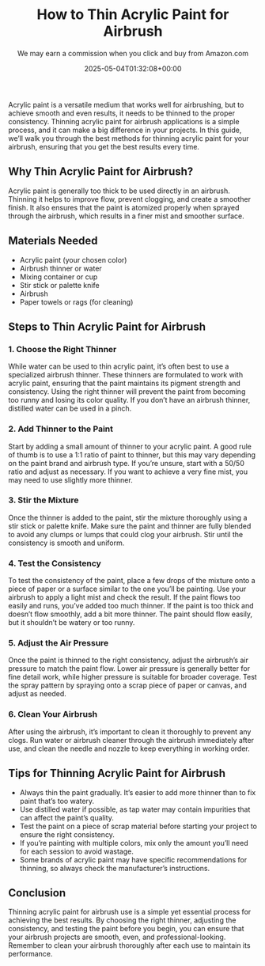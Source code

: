 ﻿---
author: We may earn a commission when you click and buy from Amazon.com
layout: post
title: How to Thin Acrylic Paint for Airbrush
date: '2025-05-04T01:32:08+00:00'
categories:
- Guide
tags: []
slug: /how-to-thin-acrylic-paint-for-airbrush/
lastmod: 2025-05-07T12:21:28+03:00
---

Acrylic paint is a versatile medium that works well for airbrushing, but to achieve smooth and even results, it needs to be thinned to the proper consistency. Thinning acrylic paint for airbrush applications is a simple process, and it can make a big difference in your projects. In this guide, we’ll walk you through the best methods for thinning acrylic paint for your airbrush, ensuring that you get the best results every time.
## Why Thin Acrylic Paint for Airbrush?
Acrylic paint is generally too thick to be used directly in an airbrush. Thinning it helps to improve flow, prevent clogging, and create a smoother finish. It also ensures that the paint is atomized properly when sprayed through the airbrush, which results in a finer mist and smoother surface.
## Materials Needed
- Acrylic paint (your chosen color)
- Airbrush thinner or water
- Mixing container or cup
- Stir stick or palette knife
- Airbrush
- Paper towels or rags (for cleaning)
## Steps to Thin Acrylic Paint for Airbrush
### 1. Choose the Right Thinner
While water can be used to thin acrylic paint, it’s often best to use a specialized airbrush thinner. These thinners are formulated to work with acrylic paint, ensuring that the paint maintains its pigment strength and consistency. Using the right thinner will prevent the paint from becoming too runny and losing its color quality. If you don’t have an airbrush thinner, distilled water can be used in a pinch.
### 2. Add Thinner to the Paint
Start by adding a small amount of thinner to your acrylic paint. A good rule of thumb is to use a 1:1 ratio of paint to thinner, but this may vary depending on the paint brand and airbrush type. If you’re unsure, start with a 50/50 ratio and adjust as necessary. If you want to achieve a very fine mist, you may need to use slightly more thinner.
### 3. Stir the Mixture
Once the thinner is added to the paint, stir the mixture thoroughly using a stir stick or palette knife. Make sure the paint and thinner are fully blended to avoid any clumps or lumps that could clog your airbrush. Stir until the consistency is smooth and uniform.
### 4. Test the Consistency
To test the consistency of the paint, place a few drops of the mixture onto a piece of paper or a surface similar to the one you’ll be painting. Use your airbrush to apply a light mist and check the result. If the paint flows too easily and runs, you’ve added too much thinner. If the paint is too thick and doesn’t flow smoothly, add a bit more thinner. The paint should flow easily, but it shouldn’t be watery or too runny.
### 5. Adjust the Air Pressure
Once the paint is thinned to the right consistency, adjust the airbrush’s air pressure to match the paint flow. Lower air pressure is generally better for fine detail work, while higher pressure is suitable for broader coverage. Test the spray pattern by spraying onto a scrap piece of paper or canvas, and adjust as needed.
### 6. Clean Your Airbrush
After using the airbrush, it’s important to clean it thoroughly to prevent any clogs. Run water or airbrush cleaner through the airbrush immediately after use, and clean the needle and nozzle to keep everything in working order.
## Tips for Thinning Acrylic Paint for Airbrush
- Always thin the paint gradually. It’s easier to add more thinner than to fix paint that’s too watery.
- Use distilled water if possible, as tap water may contain impurities that can affect the paint’s quality.
- Test the paint on a piece of scrap material before starting your project to ensure the right consistency.
- If you’re painting with multiple colors, mix only the amount you’ll need for each session to avoid wastage.
- Some brands of acrylic paint may have specific recommendations for thinning, so always check the manufacturer’s instructions.
## Conclusion
Thinning acrylic paint for airbrush use is a simple yet essential process for achieving the best results. By choosing the right thinner, adjusting the consistency, and testing the paint before you begin, you can ensure that your airbrush projects are smooth, even, and professional-looking. Remember to clean your airbrush thoroughly after each use to maintain its performance.